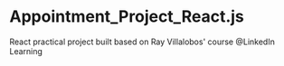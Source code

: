 # Appointment_Project_React.js
 React practical project built based on Ray Villalobos' course @LinkedIn Learning
